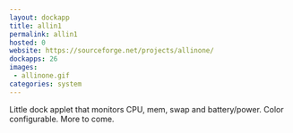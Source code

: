 ```yaml
---
layout: dockapp
title: allin1
permalink: allin1
hosted: 0
website: https://sourceforge.net/projects/allinone/
dockapps: 26
images:
 - allinone.gif
categories: system
---
```

Little dock applet that monitors CPU, mem, swap and battery/power. Color
configurable. More to come.
